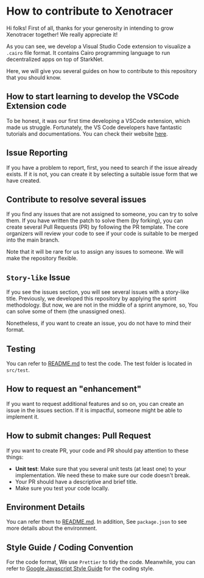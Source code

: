 # How to contribute to Xenotracer

Hi folks! First of all, thanks for your generosity in intending to grow Xenotracer together! We really appreciate it!

As you can see, we develop a Visual Studio Code extension to visualize a `.cairo` file format. It contains Cairo programming language to run decentralized apps on top of StarkNet.

Here, we will give you several guides on how to contribute to this repository that you should know.

## How to start learning to develop the VSCode Extension code

To be honest, it was our first time developing a VSCode extension, which made us struggle. Fortunately, the VS Code developers have fantastic tutorials and documentations. You can check their website [here](https://code.visualstudio.com/api/get-started/your-first-extension).

## Issue Reporting

If you have a problem to report, first, you need to search if the issue already exists. If it is not, you can create it by selecting a suitable issue form that we have created. 

## Contribute to resolve several issues

If you find any issues that are not assigned to someone, you can try to solve them. If you have written the patch to solve them (by forking), you can create several Pull Requests (PR) by following the PR template. The core organizers will review your code to see if your code is suitable to be merged into the main branch.

Note that it will be rare for us to assign any issues to someone. We will make the repository flexible. 

## `Story-like` Issue

If you see the issues section, you will see several issues with a story-like title. Previously, we developed this repository by applying the sprint methodology. But now, we are not in the middle of a sprint anymore, so, You can solve some of them (the unassigned ones). 

Nonetheless, if you want to create an issue, you do not have to mind their format.

## Testing

You can refer to [README.md](README.md) to test the code. The test folder is located in `src/test`.

## How to request an "enhancement"

If you want to request additional features and so on, you can create an issue in the issues section. If it is impactful, someone might be able to implement it.

## How to submit changes: Pull Request

If you want to create PR, your code and PR should pay attention to these things:

- **Unit test**: Make sure that you several unit tests (at least one) to your implementation. We need these to make sure our code doesn't break.
- Your PR should have a descriptive and brief title.
- Make sure you test your code locally.

## Environment Details

You can refer them to [README.md](README.md). In addition, See `package.json` to see more details about the environment.

## Style Guide / Coding Convention

For the code format, We use `Prettier` to tidy the code. Meanwhile, you can refer to [Google Javascript Style Guide](https://google.github.io/styleguide/jsguide.html) for the coding style.  

